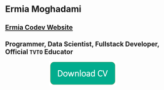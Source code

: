 # Ermia Moghadami
## <a href="https://ermia-codev.is-a.dev">Ermia Codev Website</a>
## Programmer, Data Scientist, Fullstack Developer, Official `TVTO` Educator

<div align="center">
  <a href="resume.pdf" align="center">
    <img align="center" height="80" src="https://raw.githubusercontent.com/aerogluMU/aerogluMU/main/src/CV_Button_v5.png">
  </a>
</div>
